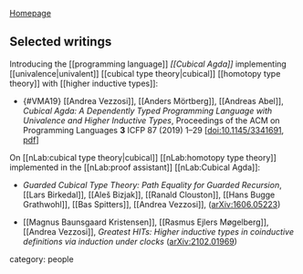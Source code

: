 [Homepage](https://saizan.github.io/)

## Selected writings

Introducing the [[programming language]] *[[Cubical Agda]]* implementing [[univalence|univalent]] [[cubical type theory|cubical]] [[homotopy type theory]] with [[higher inductive types]]:

* {#VMA19} [[Andrea Vezzosi]], [[Anders Mörtberg]], [[Andreas Abel]], *Cubical Agda: A Dependently Typed Programming Language with Univalence and Higher Inductive Types*, Proceedings of the ACM on Programming Languages **3** ICFP 87  (2019) 1–29 &lbrack;[doi:10.1145/3341691](https://doi.org/10.1145/3341691), [pdf](https://www.cse.chalmers.se/~abela/icfp19.pdf)&rbrack;



On [[nLab:cubical type theory|cubical]] [[nLab:homotopy type theory]] implemented in the [[nLab:proof assistant]] [[nLab:Cubical Agda]]:

* _Guarded Cubical Type Theory: Path Equality for Guarded Recursion_, [[Lars Birkedal]], [[Aleš Bizjak]], [[Ranald Clouston]], [[Hans Bugge Grathwohl]], [[Bas Spitters]], [[Andrea Vezzosi]], ([arXiv:1606.05223](https://arxiv.org/abs/1606.05223))

* [[Magnus Baunsgaard Kristensen]], [[Rasmus Ejlers Møgelberg]], [[Andrea Vezzosi]], *Greatest HITs: Higher inductive types in coinductive definitions via induction under clocks* ([arXiv:2102.01969](https://arxiv.org/abs/2102.01969))

category: people